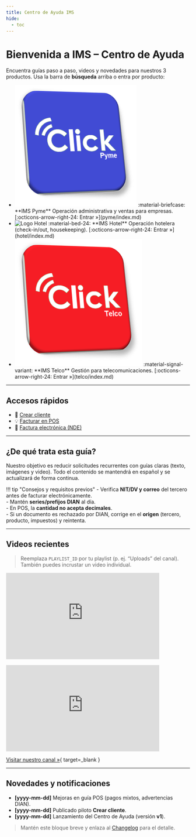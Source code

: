 ```yaml
---
title: Centro de Ayuda IMS
hide:
  - toc
---
```


# Bienvenida a **IMS – Centro de Ayuda**

Encuentra guías paso a paso, videos y novedades para nuestros 3 productos. Usa la barra de **búsqueda** arriba o entra por producto:

<div class="grid cards" markdown>

-   <img src="assets/img/Logo_pyme.png" class="logo-card" alt="Logo Pyme">
    :material-briefcase: **IMS Pyme**  
    Operación administrativa y ventas para empresas.
    [:octicons-arrow-right-24: Entrar »](pyme/index.md)

-   <img src="assets/img/.png" class="logo-card" alt="Logo Hotel">
    :material-bed-24: **IMS Hotel**  
    Operación hotelera (check-in/out, housekeeping).
    [:octicons-arrow-right-24: Entrar »](hotel/index.md)

-   <img src="assets/img/Logo_telco.png" class="logo-card" alt="Logo Telco">
    :material-signal-variant: **IMS Telco**  
    Gestión para telecomunicaciones.
    [:octicons-arrow-right-24: Entrar »](telco/index.md)

</div>

---

## Accesos rápidos

- 🧾 [Crear cliente](05-Guias/v1/Ventas/crear-clientes.md)
- 💡 [Facturar en POS](05-Guias/v1/Ventas/factura-pos.md)
- 📨 [Factura electrónica (NDE)](05-Guias/v1/Ventas/factura-nde.md)

---

## ¿De qué trata esta guía?

Nuestro objetivo es reducir solicitudes recurrentes con guías claras (texto, imágenes y video). Todo el contenido se mantendrá en español y se actualizará de forma continua.

!!! tip "Consejos y requisitos previos"
    - Verifica **NIT/DV y correo** del tercero antes de facturar electrónicamente.  
    - Mantén **series/prefijos DIAN** al día.  
    - En POS, la **cantidad no acepta decimales**.  
    - Si un documento es rechazado por DIAN, corrige en el **origen** (tercero, producto, impuestos) y reintenta.

---

## Videos recientes

> Reemplaza `PLAYLIST_ID` por tu playlist (p. ej. “Uploads” del canal). También puedes incrustar un video individual.

<div style="display:flex; gap:16px; flex-wrap:wrap;">
  <iframe width="420" height="236" src="https://www.youtube.com/embed/Mm00AaDx_iA?si=fB5R8GwpSSXFCMSx" title="IMS YouTube" frameborder="0" allowfullscreen></iframe>
  <iframe width="420" height="236" src="https://www.youtube.com/embed/JmBatB-BHtw?si=IMSBblChL8U3Dl0p" title="IMS YouTube" frameborder="0" allowfullscreen></iframe>
</div>

[Visitar nuestro canal »](https://www.youtube.com/@Ingemasoft){ target=_blank }

---

## Novedades y notificaciones

- **[yyyy-mm-dd]** Mejoras en guía POS (pagos mixtos, advertencias DIAN).  
- **[yyyy-mm-dd]** Publicado piloto **Crear cliente**.  
- **[yyyy-mm-dd]** Lanzamiento del Centro de Ayuda (versión **v1**).

> Mantén este bloque breve y enlaza al [Changelog](08-changelog.md) para el detalle.